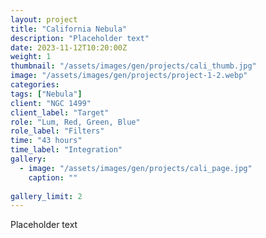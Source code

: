 ```yaml
---
layout: project
title: "California Nebula"
description: "Placeholder text"
date: 2023-11-12T10:20:00Z
weight: 1
thumbnail: "/assets/images/gen/projects/cali_thumb.jpg"
image: "/assets/images/gen/projects/project-1-2.webp"
categories: 
tags: ["Nebula"]
client: "NGC 1499"
client_label: "Target"
role: "Lum, Red, Green, Blue"
role_label: "Filters"
time: "43 hours"
time_label: "Integration"
gallery:
  - image: "/assets/images/gen/projects/cali_page.jpg"
    caption: ""
  
gallery_limit: 2
---
```


Placeholder text